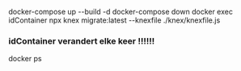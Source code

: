 docker-compose up --build -d
docker-compose down 
 docker exec idContainer  npx  knex migrate:latest --knexfile ./knex/knexfile.js
 ### idContainer verandert elke keer !!!!!!
 docker ps
 
 